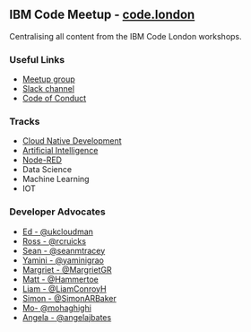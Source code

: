 ## IBM Code Meetup - [code.london](http://code.london)

Centralising all content from the IBM Code London workshops.

### Useful Links

- [Meetup group](https://www.meetup.com/IBM-Code-London/ "Meetup landing page")
- [Slack channel](http://ibm.biz/slack-code-ldn "Slack channel")
- [Code of Conduct](https://github.com/arlemi/IBMCode_London/blob/master/code-of-conduct.md "Code of Conduct")

### Tracks

- [Cloud Native Development](https://github.com/edshee/CNDWorkshops)
- [Artificial Intelligence](https://github.com/arlemi/AI_APIs_Workshops)
- [Node-RED](https://www.youtube.com/watch?v=QXU0FKG-5yI "Node-RED introduction")
- Data Science
- Machine Learning
- IOT 

### Developer Advocates

- [Ed - @ukcloudman](https://twitter.com/ukcloudman)
- [Ross - @rcruicks](https://twitter.com/rcruicks)
- [Sean - @seanmtracey](https://twitter.com/seanmtracey)
- [Yamini - @yaminigrao](https://twitter.com/yaminigrao)
- [Margriet - @MargrietGR](https://twitter.com/MargrietGR)
- [Matt - @Hammertoe](https://twitter.com/Hammertoe)
- [Liam - @LiamConroyH](https://twitter.com/LiamConroyH) 
- [Simon - @SimonARBaker](https://twitter.com/SimonARBaker)
- [Mo- @mohaghighi](https://twitter.com/mohaghighi)
- [Angela - @angelajbates](https://twitter.com/angelajbates)

